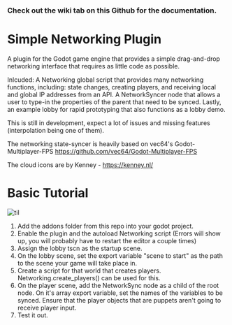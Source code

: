 ### Check out the wiki tab on this Github for the documentation.

# Simple Networking Plugin
A plugin for the Godot game engine that provides a simple drag-and-drop networking interface that requires as little code as possible.

Inlcuded: 
A Networking global script that provides many networking functions, including: state changes, creating players, and receiving local and global IP addresses from an API.
A NetworkSyncer node that allows a user to type-in the properties of the parent that need to be synced. Lastly, an example lobby for rapid prototyping that also functions as a lobby demo.

This is still in development, expect a lot of issues and missing features (interpolation being one of them).

The networking state-syncer is heavily based on vec64's Godot-Multiplayer-FPS https://github.com/vec64/Godot-Multiplayer-FPS

The cloud icons are by Kenney - https://kenney.nl/

# Basic Tutorial

![til](https://github.com/likeich/Godot-Easy-Networking-Plugin/blob/main/github_assets/preview.gif?raw=true)

1. Add the addons folder from this repo into your godot project.
2. Enable the plugin and the autoload Networking script (Errors will show up, you will probably have to restart the editor a couple times)
3. Assign the lobby tscn as the startup scene.
4. On the lobby scene, set the export variable "scene to start" as the path to the scene your game will take place in.
5. Create a script for that world that creates players. Networking.create_players() can be used for this.
6. On the player scene, add the NetworkSync node as a child of the root node. On it's array export variable, set the names of the variables to be synced. Ensure that the player objects that are puppets aren't going to receive player input.
7. Test it out.
